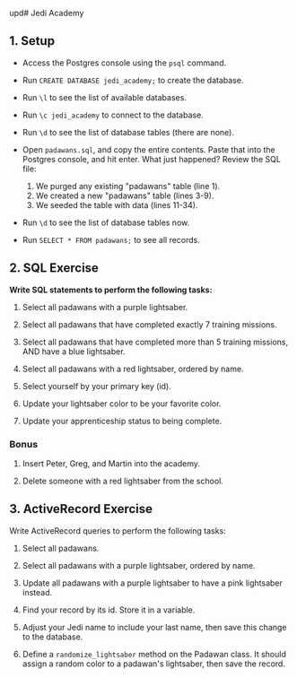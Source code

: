 upd# Jedi Academy


## 1. Setup

* Access the Postgres console using the `psql` command.

* Run `CREATE DATABASE jedi_academy;` to create the database.

* Run `\l` to see the list of available databases.

* Run `\c jedi_academy` to connect to the database.

* Run `\d` to see the list of database tables (there are none).

* Open `padawans.sql`, and copy the entire contents. Paste that into the Postgres console, and hit enter. What just happened? Review the SQL file:

  1. We purged any existing "padawans" table (line 1).
  2. We created a new "padawans" table (lines 3-9).
  3. We seeded the table with data (lines 11-34).

* Run `\d` to see the list of database tables now.

* Run `SELECT * FROM padawans;` to see all records.

## 2. SQL Exercise

**Write SQL statements to perform the following tasks:**

1. Select all padawans with a purple lightsaber.

2. Select all padawans that have completed exactly 7 training missions.

3. Select all padawans that have completed more than 5 training missions, AND have a blue lightsaber.

4. Select all padawans with a red lightsaber, ordered by name.

5. Select yourself by your primary key (id).

6. Update your lightsaber color to be your favorite color.

7. Update your apprenticeship status to being complete.

### Bonus

1. Insert Peter, Greg, and Martin into the academy.

2. Delete someone with a red lightsaber from the school.

## 3. ActiveRecord Exercise

Write ActiveRecord queries to perform the following tasks:

1. Select all padawans.

2. Select all padawans with a purple lightsaber, ordered by name.

3. Update all padawans with a purple lightsaber to have a pink lightsaber instead.

4. Find your record by its id. Store it in a variable.

5. Adjust your Jedi name to include your last name, then save this change to the database.

6. Define a `randomize_lightsaber` method on the Padawan class. It should assign a random color to a padawan's lightsaber, then save the record.